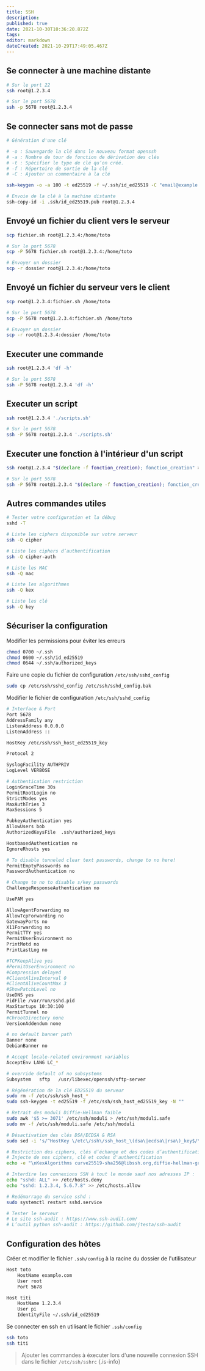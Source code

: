 ```yaml
---
title: SSH
description: 
published: true
date: 2021-10-30T10:36:20.872Z
tags: 
editor: markdown
dateCreated: 2021-10-29T17:49:05.467Z
---
```


## Se connecter à une machine distante
```bash
# Sur le port 22
ssh root@1.2.3.4

# Sur le port 5678
ssh -p 5678 root@1.2.3.4
```

## Se connecter sans mot de passe
```bash
# Génération d'une clé

# -o : Sauvegarde la clé dans le nouveau format openssh
# -a : Nombre de tour de fonction de dérivation des clés
# -t : Spécifier le type de clé qu’on créé.
# -f : Répertoire de sortie de la clé
# -C : Ajouter un commentaire à la clé

ssh-keygen -o -a 100 -t ed25519 -f ~/.ssh/id_ed25519 -C "email@example.com"

# Envoie de la clé à la machine distante
ssh-copy-id -i .ssh/id_ed25519.pub root@1.2.3.4
```

## Envoyé un fichier du client vers le serveur
```bash
scp fichier.sh root@1.2.3.4:/home/toto

# Sur le port 5678
scp -P 5678 fichier.sh root@1.2.3.4:/home/toto

# Envoyer un dossier
scp -r dossier root@1.2.3.4:/home/toto
```

## Envoyé un fichier du serveur vers le client
```bash
scp root@1.2.3.4:fichier.sh /home/toto

# Sur le port 5678
scp -P 5678 root@1.2.3.4:fichier.sh /home/toto

# Envoyer un dossier
scp -r root@1.2.3.4:dossier /home/toto
```

## Executer une commande
```bash
ssh root@1.2.3.4 'df -h'

# Sur le port 5678
ssh -P 5678 root@1.2.3.4 'df -h'
```

## Executer un script
```bash
ssh root@1.2.3.4 './scripts.sh'

# Sur le port 5678
ssh -P 5678 root@1.2.3.4 './scripts.sh'
```

## Executer une fonction à l'intérieur d'un script
```bash
ssh root@1.2.3.4 "$(declare -f fonction_creation); fonction_creation" > /dev/null 2>&1

# Sur le port 5678
ssh -P 5678 root@1.2.3.4 "$(declare -f fonction_creation); fonction_creation" > /dev/null 2>&1
```

## Autres commandes utiles
```bash
# Tester votre configuration et la débug
sshd -T

# Liste les ciphers disponible sur votre serveur
ssh -Q cipher

# Liste les ciphers d’authentification
ssh -Q cipher-auth

# Liste les MAC
ssh -Q mac

# Liste les algorithmes
ssh -Q kex

# Liste les clé
ssh -Q key
```

## Sécuriser la configuration
Modifier les permissions pour éviter les erreurs 
```bash
chmod 0700 ~/.ssh
chmod 0600 ~/.ssh/id_ed25519
chmod 0644 ~/.ssh/authorized_keys
```

Faire une copie du fichier de configuration `/etc/ssh/sshd_config`
```bash
sudo cp /etc/ssh/sshd_config /etc/ssh/sshd_config.bak
```

Modifier le fichier de configuration `/etc/ssh/sshd_config`
```bash
# Interface & Port
Port 5678
AddressFamily any
ListenAddress 0.0.0.0
ListenAddress ::

HostKey /etc/ssh/ssh_host_ed25519_key

Protocol 2

SyslogFacility AUTHPRIV
LogLevel VERBOSE

# Authentication restriction
LoginGraceTime 30s
PermitRootLogin no
StrictModes yes
MaxAuthTries 3
MaxSessions 5

PubkeyAuthentication yes
AllowUsers bob
AuthorizedKeysFile  .ssh/authorized_keys

HostbasedAuthentication no
IgnoreRhosts yes

# To disable tunneled clear text passwords, change to no here!
PermitEmptyPasswords no
PasswordAuthentication no

# Change to no to disable s/key passwords
ChallengeResponseAuthentication no

UsePAM yes

AllowAgentForwarding no
AllowTcpForwarding no
GatewayPorts no
X11Forwarding no
PermitTTY yes
PermitUserEnvironment no
PrintMotd no
PrintLastLog no

#TCPKeepAlive yes
#PermitUserEnvironment no
#Compression delayed
#ClientAliveInterval 0
#ClientAliveCountMax 3
#ShowPatchLevel no
UseDNS yes
PidFile /var/run/sshd.pid
MaxStartups 10:30:100
PermitTunnel no
#ChrootDirectory none
VersionAddendum none

# no default banner path
Banner none
DebianBanner no

# Accept locale-related environment variables
AcceptEnv LANG LC_*

# override default of no subsystems
Subsystem   sftp   /usr/libexec/openssh/sftp-server
```

```bash
# Régénération de la clé ED25519 du serveur
sudo rm -f /etc/ssh/ssh_host_*
sudo ssh-keygen -t ed25519 -f /etc/ssh/ssh_host_ed25519_key -N ""

# Retrait des moduli Diffie-Hellman faible
sudo awk '$5 >= 3071' /etc/ssh/moduli > /etc/ssh/moduli.safe
sudo mv -f /etc/ssh/moduli.safe /etc/ssh/moduli

# Désactivation des clés DSA/ECDSA & RSA
sudo sed -i 's/^HostKey \/etc\/ssh\/ssh_host_\(dsa\|ecdsa\|rsa\)_key$/\#HostKey \/etc\/ssh\/ssh_host_\1_key/g' /etc/ssh/sshd_config

# Restriction des ciphers, clés d’échange et des codes d’authentification
# Injecte de nos ciphers, clé et codes d'authentification
echo -e "\nKexAlgorithms curve25519-sha256@libssh.org,diffie-hellman-group16-sha512,diffie-hellman-group18-sha512\nCiphers chacha20-poly1305@openssh.com,aes256-gcm@openssh.com,aes128-gcm@openssh.com,aes256-ctr,aes192-ctr,aes128-ctr\nMACs hmac-sha2-512-etm@openssh.com,hmac-sha2-256-etm@openssh.com,umac-128-etm@openssh.com" >> /etc/ssh/sshd_config

# Interdire les connexions SSH à tout le monde sauf nos adresses IP :
echo "sshd: ALL" >> /etc/hosts.deny
echo "sshd: 1.2.3.4, 5.6.7.8" >> /etc/hosts.allow

# Redémarrage du service sshd :
sudo systemctl restart sshd.service

# Tester le serveur
# Le site ssh-audit : https://www.ssh-audit.com/
# L’outil python ssh-audit : https://github.com/jtesta/ssh-audit
```

## Configuration des hôtes
Créer et modifier le fichier `.ssh/config` à la racine du dossier de l'utilisateur
```bash
Host toto
    HostName example.com
    User root
    Port 5678

Host titi
    HostName 1.2.3.4
    User pi
    IdentityFile ~/.ssh/id_ed25519
```

Se connecter en ssh en utilisant le fichier `.ssh/config`
```bash
ssh toto
ssh titi
```

> Ajouter les commandes à éxecuter lors d'une nouvelle connexion SSH dans le fichier `/etc/ssh/sshrc`
{.is-info}
